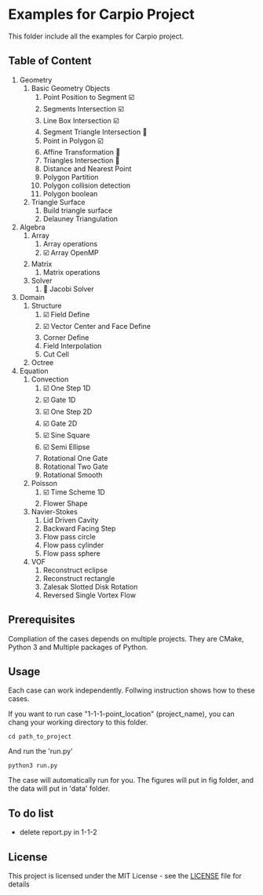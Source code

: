 # Examples for Carpio Project

This folder include all the examples for Carpio project.

## Table of Content

1. Geometry
   1. Basic Geometry Objects
      1. Point Position to Segment  :ballot_box_with_check:
      2. Segments Intersection :ballot_box_with_check:
      3. Line Box Intersection :ballot_box_with_check:
      4. Segment Triangle Intersection :construction: 
      5. Point in Polygon      :ballot_box_with_check:
      6. Affine Transformation  :construction:
      7. Triangles Intersection :construction:
      8. Distance and Nearest Point 
      9. Polygon Partition
      10. Polygon collision detection
      11. Polygon boolean
   2. Triangle Surface
      1. Build triangle surface
      2. Delauney Triangulation
2. Algebra
   1. Array
      1. Array operations
      2. :ballot_box_with_check: Array OpenMP
   2. Matrix
      1. Matrix operations
   3. Solver
      1. :construction: Jacobi Solver
3. Domain
   1. Structure
      1. :ballot_box_with_check: Field Define
      2. :ballot_box_with_check: Vector Center and Face Define
      3. Corner Define
      4. Field Interpolation
      5. Cut Cell
   2. Octree
4. Equation
   1. Convection
      1. :ballot_box_with_check: One Step 1D
      2. :ballot_box_with_check: Gate 1D
      3. :ballot_box_with_check: One Step 2D
      4. :ballot_box_with_check: Gate 2D
      5. :ballot_box_with_check: Sine Square
      6. :ballot_box_with_check: Semi Ellipse
      7. Rotational One Gate
      8. Rotational Two Gate
      9. Rotational Smooth
   2. Poisson
      1. :ballot_box_with_check: Time Scheme 1D
      2. Flower Shape 
   3. Navier-Stokes
      1. Lid Driven Cavity
      2. Backward Facing Step
      3. Flow pass circle
      4. Flow pass cylinder
      5. Flow pass sphere
   4. VOF
      1. Reconstruct eclipse
      2. Reconstruct rectangle
      3. Zalesak Slotted Disk Rotation
      4. Reversed Single Vortex Flow

## Prerequisites

Compliation of the cases depends on multiple projects. They are CMake, Python 3 and Multiple packages of Python.


## Usage

Each case can work independently. Follwing instruction shows how to these cases.

If you want to run case "1-1-1-point_location" (project_name), you can chang your working directory to this folder.

```
cd path_to_project
```

And run the 'run.py'

```
python3 run.py
```

The case will automatically run for you. The figures will put in fig folder, and the data will put in 'data' folder.

## To do list

- delete report.py in 1-1-2

## License

This project is licensed under the MIT License - see the [LICENSE](../LICENSE) file for details
